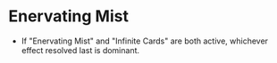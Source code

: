 # Enervating Mist

*   If "Enervating Mist" and "Infinite Cards" are both active, whichever effect resolved last is dominant.
